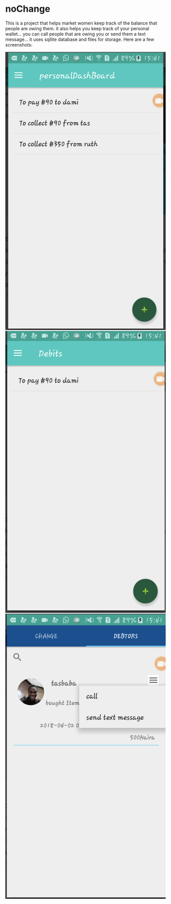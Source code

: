 # noChange
This is a project that helps market women keep track of the balance that people are owing them. it also helps you keep track of your personal wallet...
you can call people that are owing you or send them a text message... it uses sqllite database and files for storage.
Here are a few screenshots:

![Screenshot](Screen%20Shot%202019-12-28%20at%2012.44.06%20AM.png)
![Screenshot](Screen%20Shot%202019-12-28%20at%2012.44.37%20AM.png)
![Screenshot](Screen%20Shot%202019-12-28%20at%2012.45.43%20AM.png)
